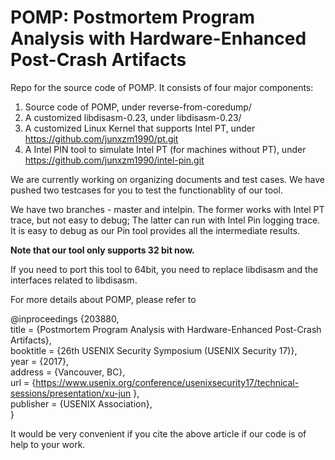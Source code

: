 # POMP: Postmortem Program Analysis with Hardware-Enhanced Post-Crash Artifacts

Repo for the source code of POMP. It consists of four major components: 
1. Source code of POMP, under reverse-from-coredump/
2. A customized libdisasm-0.23, under libdisasm-0.23/ 
3. A customized Linux Kernel that supports Intel PT, under https://github.com/junxzm1990/pt.git
4. A Intel PIN tool to simulate Intel PT (for machines without PT), under https://github.com/junxzm1990/intel-pin.git

We are currently working on organizing documents and test cases. We have pushed two testcases for you to test the functionablity of our tool.

We have two branches - master and intelpin. The former works with Intel PT trace, but not easy to debug; The latter can run with Intel Pin logging trace. It is easy to debug as our Pin tool provides all the intermediate results.

**Note that our tool only supports 32 bit now.**

If you need to port this tool to 64bit, you need to replace libdisasm and the interfaces related to libdisasm.

For more details about POMP, please refer to 

@inproceedings {203880, <br />
title = {Postmortem Program Analysis with Hardware-Enhanced Post-Crash Artifacts},<br />
booktitle = {26th USENIX Security Symposium (USENIX Security 17)}, <br />
year = {2017}, <br />
address = {Vancouver, BC}, <br />
url = {https://www.usenix.org/conference/usenixsecurity17/technical-sessions/presentation/xu-jun }, <br />
publisher = {USENIX Association}, <br />
}

It would be very convenient if you cite the above article if our code is of help to your work. 

